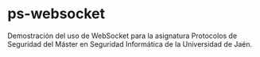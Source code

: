 # ps-websocket

Demostración del uso de WebSocket para la asignatura Protocolos de Seguridad del Máster en Seguridad Informática de la Universidad de Jaén.